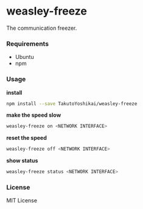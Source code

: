 # weasley-freeze
The communication freezer.

### Requirements
* Ubuntu
* npm

### Usage
**install**
```bash
npm install --save TakutoYoshikai/weasley-freeze
```

**make the speed slow**
```bash
weasley-freeze on <NETWORK INTERFACE>
```

**reset the speed**
```bash
weasley-freeze off <NETWORK INTERFACE>
```

**show status**
```bash
weasley-freeze status <NETWORK INTERFACE>
```

### License
MIT License
